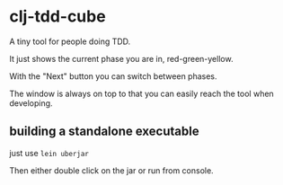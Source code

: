 # clj-tdd-cube

A tiny tool for people doing TDD.

It just shows the current phase you are in, red-green-yellow.

With the "Next" button you can switch between phases.

The window is always on top to that you can easily reach the tool when developing.

## building a standalone executable

just use `lein uberjar` 

Then either double click on the jar or run from console.
